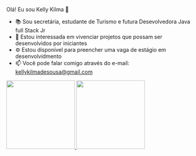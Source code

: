 Olá! Eu sou Kelly Kilma 👋

- 📚 Sou secretária, estudante de Turismo e futura Desevolvedora Java full Stack Jr
- 🚀 Estou interessada em vivenciar projetos que possam ser desenvolvidos por iniciantes
- ⚙  Estou disponível para preencher uma vaga de estágio em desenvolvidmento 
- 📫 Você pode falar comigo através do e-mail: kellykilmadesousa@gmail.com

<div>
  <a href="http:/beacons.ai/kellykilmadesousa">
 <img height="180em" src=https://github-readme-stats.vercel.app/api?username=kellykilmadesousa&show_icons=true&theme=dark&include_all_commits=true&count_private=true"/>
  <img height="180em" src=https://github-readme-stats.vercel.app/api/top-lages/?username=kellykilmadesousa&layout=compact&lages_count=16&theme=dark"/>
